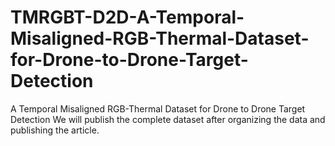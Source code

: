 # TMRGBT-D2D-A-Temporal-Misaligned-RGB-Thermal-Dataset-for-Drone-to-Drone-Target-Detection
A Temporal Misaligned RGB-Thermal Dataset for Drone to Drone Target Detection
We will publish the complete dataset after organizing the data and publishing the article.

